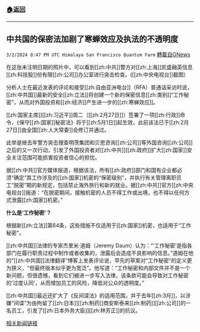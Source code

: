 ###  [:house:返回](README.md)
---


## 中共国的保密法加剧了寒蝉效应及执法的不透明度
`3/2/2024 8:47 PM UTC Himalaya San Francisco Quantum Farm` [轉載自GNews](https://gnews.org/articles/2359590)

在这张未注明日期的照片中，可以看到[[zh:中共]]警方对[[zh:上海]]凯盛融英信息[[zh:科技股]]份有限[[zh:公司]]办公室进行突击检查。([[zh:中央电视台]]截图）

分析人士在最近发表的评论和接受[[zh:自由亚洲电台]]（RFA）普通话采访时说，[[zh:中共国]]最新的安全[[zh:立法]]将创建一个新的保密信息[[zh:类别]]“工作秘密”，从而对外国投资和[[zh:经济]]产生进一步的[[zh:寒蝉效应]]。

[[zh:国家主席]][[zh:习近平]]周二（[[zh:2月27日]]）签署了一项[[zh:行政]]命令，《保守[[zh:国家]]秘密法》将于[[zh:5月1日]]起生效，此前该法已于[[zh:2月27日]]由全国[[zh:人大常委]]会修订并通过。

此举是继去年警方突击搜查明茨集团和贝恩咨询[[zh:公司]]等外国咨询[[zh:公司]]之后的又一次行动，引发了外国投资者对[[zh:中共]][[zh:政府]]扩大[[zh:国家]]安全关注范围可能损害投资者信心的担忧。

据[[zh:中共]]官方媒体报道，根据该法，所有[[zh:政府]]部门和国有企业都必须“确定”其工作涉及的[[zh:国家]]机密的“保密级别”，并执行有关管理离职员工“脱密”期的新规定，包括禁止海外旅行和新的就业。据[[zh:中共]]官方[[zh:中央电视台]]报道：“在脱密期间，接触机密的人员不得工作或出境，也不得以任何方式泄露[[zh:国家]]机密。”

**什么是‘工作秘密’？**

根据新[[zh:立法]]第64条，这些措施不仅适用于[[zh:国家]]机密，也适用于“工作秘密”。

[[zh:中共国]]法律的专家杰里米·道姆（Jeremy Daum）认为：“‘工作秘密’是指各部门在履行职责过程中制作或者收集的，泄露后会造成不良影响的信息。”道姆在他的“[[zh:中共国]]法律翻译”博客上发表评论说，早先的草案对“工作秘密”的定义更为狭义，“但最终版本似乎更为宽泛”。他写道：“工作秘密和内部文件并不是一个新问题，但很遗憾，看到它们被进一步写入法律。该条款可能会导致对工作秘密的’过度认同’，从而增加员工的风险，降低对公众的透明度。”

[[zh:中共国]]最近还扩大了《反间谍法》的适用范围，并于去年[[zh:3月]]，以涉嫌“间谍”为由拘留了[[zh:日本]][[zh:制药]]商安斯泰来[[zh:制药]][[zh:公司]]的一名员工，引发了[[zh:日本外务大臣]][[zh:林芳正]]的抗议。

[相关新闻链接](https://www.rfa.org/english/news/china/china-work-secrets-02292024191504.html)
